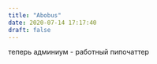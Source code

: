 ```yaml
---
title: "Abobus"
date: 2020-07-14 17:17:40
draft: false
---
```


теперь админиум - работный пипочаттер
